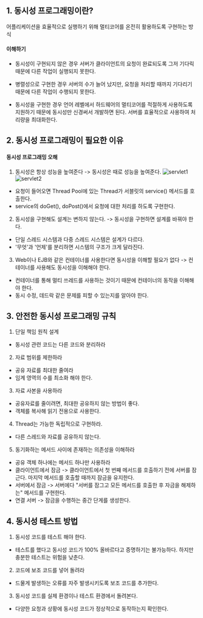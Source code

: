 ## 1. 동시성 프로그래밍이란?
어플리케이션을 효율적으로 실행하기 위해 멀티코어를 온전히 활용하도록 구현하는 방식

#### 이해하기
- 동시성이 구현되지 않은 경우
서버가 클라이언트의 요청이 완료되도록 그저 기다릭 때문에 다른 작업이 실행되지 못한다.

- 병렬성으로 구현한 경우
서버의 수가 늘어 났지만, 요청을 처리할 때까지 기다리기 때문에 다른 작업이 수행되지 못한다.

- 동시성을 구현한 경우
언어 레벨에서 하드웨어의 멀티코어를 적절하게 사용하도록 지원하기 때문에 동시성만 신경써서 개발하면 된다.
서버를 효율적으로 사용하여 처리량을 최대화한다.

## 2. 동시성 프로그래밍이 필요한 이유
#### 동시성 프로그래밍 오해
1. 동시성은 항상 성능을 높여준다 -> 동시성은 때로 성능을 높여준다.
![servlet1](https://user-images.githubusercontent.com/42162127/144751012-632b0378-22c2-43a8-b197-6d8ea3cd086b.png)
![servlet2](https://user-images.githubusercontent.com/42162127/144751044-0b2b4ca6-b363-4549-b04a-c74c77e049c7.png)

- 요청이 들어오면 Thread Pool에 있는 Thread가 서블릿의 service() 메서드를 호출한다.
- service의 doGet(), doPost()에서 요청에 대한 처리를 하도록 구현한다.

2. 동시성을 구현해도 설계는 변하지 않는다. -> 동시성을 구현하면 설계를 바꿔야 한다.
- 단일 스레드 시스템과 다중 스레드 시스템은 설계가 다르다.
- '무엇'과 '언제'를 분리하면 시스템의 구조가 크게 달라진다.

3. Web이나 EJB와 같은 컨테이너를 사용한다면 동시성을 이해할 필요가 없다 -> 컨테이너를 사용해도 동시성을 이해해야 한다.
- 컨테이너를 통해 멀티 쓰레드를 사용하는 것이기 때문에 컨테이너의 동작을 이해해야 한다.
- 동시 수정, 데드락 같은 문제를 피할 수 있는지를 알아야 한다.

## 3. 안전한 동시성 프로그래밍 규칙
1. 단일 책임 원칙 설계
- 동시성 관련 코드는 다른 코드와 분리하라

2. 자료 범위를 제한하라
- 공유 자료를 최대한 줄여라
- 임계 영역의 수를 최소화 해야 한다.

3. 자료 사본을 사용하라
- 공유자료를 줄이려면, 최대한 공유하지 않는 방법이 좋다.
- 객체를 복사해 읽기 전용으로 사용한다.
4. Thread는 가능한 독립적으로 구현하라.
- 다른 스레드와 자료를 공유하지 않는다.

5. 동기화하는 메서드 사이에 존재하는 의존성을 이해하라
- 공유 객체 하나에는 메서드 하나만 사용하라
- 클라이언트에서 잠금 -> 클라이언트에서 첫 번째 메서드를 호출하기 전에 서버를 잠근다. 마지막 메서드를 호출할 때까지 잠금을 유지한다.
- 서버에서 잠금 -> 서버에다 "서버를 잠그고 모든 메서드를 호출한 후 자금을 해제하는" 메서드를 구현한다.
- 연결 서버 -> 잠금을 수행하는 중간 단게를 생성한다.

## 4. 동시성 테스트 방법
1. 동시성 코드를 테스트 해야 한다.
- 테스트를 했다고 동시성 코드가 100% 올바르다고 증명하기는 불가능하다. 하지만 충분한 테스트는 위험을 낮춘다.

2. 코드에 보조 코드를 넣어 돌려라
- 드물게 발생하는 오류를 자주 발생시키도록 보조 코드를 추가한다.

3. 동시성 코드를 실제 환경이나 테스트 환경에서 돌려본다.
- 다양한 요청과 상황에 동시성 코드가 정상적으로 동작하는지 확인한다.
